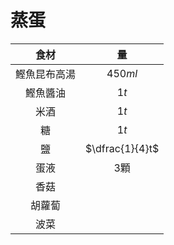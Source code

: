 # 蒸蛋

|     食材     |       量        |
| :----------: | :-------------: |
| 鰹魚昆布高湯 |     $450ml$     |
|   鰹魚醬油   |      $1t$       |
|     米酒     |      $1t$       |
|      糖      |      $1t$       |
|      鹽      | $\dfrac{1}{4}t$ |
|     蛋液     |      $3$顆      |
|     香菇     |                 |
|    胡蘿蔔    |                 |
|     波菜     |                 |

